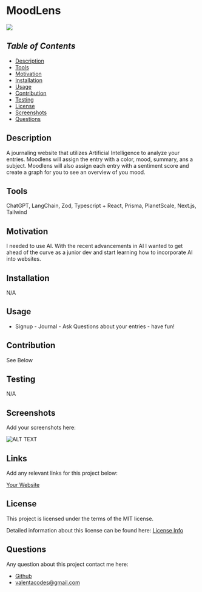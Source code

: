 # MoodLens

<a href="https://choosealicense.com/licenses/mit">
<img src="https://img.shields.io/badge/License-MIT-blue" />
</a>

## *Table of Contents*

- [Description](#description)
- [Tools](#tools)
- [Motivation](#motivation)
- [Installation](#installation)
- [Usage](#usage)
- [Contribution](#contribution)
- [Testing](#testing)
- [License](#license)
- [Screenshots](#screenshots)
- [Questions](#questions)

## **Description**

  A journaling website that utilizes Artificial Intelligence to analyze your entries. Moodlens will assign the entry with a color, mood, summary, ans a subject. Moodlens will also assign each entry with a sentiment score and create a graph for you to see an overview of you mood. 

## **Tools**

  ChatGPT, LangChain, Zod, Typescript + React, Prisma, PlanetScale, Next.js, Tailwind

## **Motivation**

  I needed to use AI. With the recent advancements in AI I wanted to get ahead of the curve as a junior dev and start learning how to incorporate AI into websites.

## **Installation**
  
  N/A

## **Usage**

  - Signup - Journal - Ask Questions about your entries - have fun!

## **Contribution**

  See Below
  
## **Testing**

  N/A

## **Screenshots**

  Add your screenshots here:

  ![ALT TEXT](URL)

## **Links**
  
  Add any relevant links for this project below:

  [Your Website](URL)

## License

  This project is licensed under the terms of the MIT license.

  Detailed information about this license can be found here: [License Info](https://choosealicense.com/licenses/mit)

## Questions

  Any question about this project contact me here:

- [Github](https://github.com/valentacodes)
- <valentacodes@gmail.com>
  